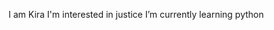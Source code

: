   I am Kira
  I'm interested in justice
  I’m currently learning python


<!---
KirA12and3/KirA12and3 is a ✨ special ✨ repository because its `README.md` (this file) appears on your GitHub profile.
You can click the Preview link to take a look at your changes.
--->
